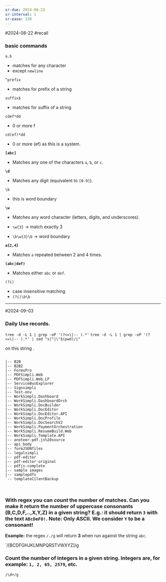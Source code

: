 ```yaml
---
sr-due: 2024-08-23
sr-interval: 1
sr-ease: 230
---
```


#2024-08-22 #recall 

### basic commands 

`a.b`
- matches for any character
- except `newline`

`^prefix`
 - matches for prefix of a string

`suffix$`
- matches for suffix of a string

`cdef*dd`
- 0 or more f

`cd(ef)*dd`
- 0 or more (ef) as this is a system.

**`[abc]`**
  - Matches any one of the characters `a`, `b`, or `c`.

**`\d`**

- Matches any digit (equivalent to `[0-9]`).

`\b`
- this is word boundary 

**`\w`**

- Matches any word character (letters, digits, and underscores).

- `\w{3}` -> match exactly 3
- `\b\w{3}\b` -> word boundary


**`a{2,4}`**

- Matches `a` repeated between 2 and 4 times.


**`(abc|def)`**

- Matches either `abc` or `def`.

`(?i)`

- case insensitive matching
- `(?i)\b\b`

---
#2024-09-03
### Daily Use records.

`tree -d -L 1 | grep -oP '(?<=\|-- ).*'`
``tree -d -L 1 | grep -oP '(?<=\|-- ).*' | sed "s|^|\"$(pwd)/|"``

on this string  .

```sample text 

|-- B2B
|-- B2B2
|-- FormsPro
|-- PDFSimpli.Web
|-- PDFSimpli.Web.LP
|-- ServiceBusExplorer
|-- Signsimpli
|-- Test-env
|-- WorkSimpli.Dashboard
|-- WorkSimpli.DashboardOrch
|-- WorkSimpli.DocBuilder
|-- WorkSimpli.DocEditor
|-- WorkSimpli.DocEditor.API
|-- WorkSimpli.DocProfile
|-- WorkSimpli.DocSearchV2
|-- WorkSimpli.PaymentOrchestration
|-- WorkSimpli.ResumeBuild.Web
|-- WorkSimpli.Template.API
|-- anoteer-pdf.js%20source
|-- api_body
|-- formJSONfiles
|-- legalsimpli
|-- pdf-editor
|-- pdf-editor-original
|-- pdfjs-complete
|-- sample images
|-- samplepdfs
`-- templateCilentBackup



```

### With regex you can _count_ the number of matches. Can you make it return the number of uppercase consonants (B,C,D,F,..,X,Y,Z) in a given string? E.g.: it should return `3` with the text `ABcDeFO!`. **Note:** Only ASCII. We consider `Y` to be a consonant!

**Example:** the regex `/./g` will return **3** when run against the string `abc`.

`/[BCDFGHJKLMNPQRSTVWXYZ]/g


### Count the number of integers in a given string. Integers are, for example: `1, 2, 65, 2579`, etc.

`/\d+/g`